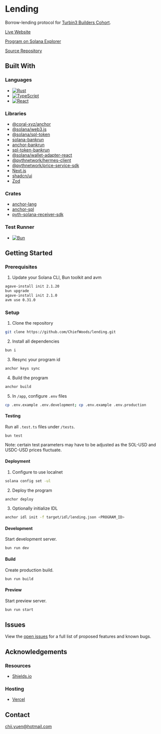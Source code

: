 # Lending

Borrow-lending protocol for [Turbin3 Builders Cohort](https://turbin3.com/).

[Live Website](https://lending-app-gilt.vercel.app/)

[Program on Solana Explorer](https://explorer.solana.com/address/DdjBM9scqgaLvE4iskb1cYqqJYFMScRXmi1xnvHPsANt?cluster=devnet)

[Source Repository](https://github.com/ChiefWoods/lending)

## Built With

### Languages

- [![Rust](https://img.shields.io/badge/Rust-f75008?style=for-the-badge&logo=rust)](https://www.rust-lang.org/)
- [![TypeScript](https://img.shields.io/badge/TypeScript-ffffff?style=for-the-badge&logo=typescript)](https://www.typescriptlang.org/)
- [![React](https://img.shields.io/badge/React-23272f?style=for-the-badge&logo=react)](https://react.dev/)

### Libraries

- [@coral-xyz/anchor](https://www.anchor-lang.com/)
- [@solana/web3.js](https://solana-labs.github.io/solana-web3.js/)
- [@solana/spl-token](https://solana-labs.github.io/solana-program-library/token/js/)
- [solana-bankrun](https://kevinheavey.github.io/solana-bankrun/)
- [anchor-bankrun](https://kevinheavey.github.io/solana-bankrun/)
- [spl-token-bankrun](https://github.com/metaDAOproject/spl-token-bankrun)
- [@solana/wallet-adapter-react](https://github.com/anza-xyz/wallet-adapter)
- [@pythnetwork/hermes-client](https://pyth.network/)
- [@pythnetwork/price-service-sdk](https://pyth.network/)
- [Next.js](https://nextjs.org/)
- [shadcn/ui](https://ui.shadcn.com/)
- [Zod](https://zod.dev/)

### Crates

- [anchor-lang](https://docs.rs/anchor-lang/latest/anchor_lang/)
- [anchor-spl](https://docs.rs/anchor-spl/latest/anchor_spl/)
- [pyth-solana-receiver-sdk](https://docs.rs/pyth-solana-receiver-sdk/latest/pyth_solana_receiver_sdk/)

### Test Runner

- [![Bun](https://img.shields.io/badge/Bun-000?style=for-the-badge&logo=bun)](https://bun.sh/)

## Getting Started

### Prerequisites

1. Update your Solana CLI, Bun toolkit and avm

```bash
agave-install init 2.1.20
bun upgrade
agave-install init 2.1.0
avm use 0.31.0
```

### Setup

1. Clone the repository

```bash
git clone https://github.com/ChiefWoods/lending.git
```

2. Install all dependencies

```bash
bun i
```

3. Resync your program id

```bash
anchor keys sync
```

4. Build the program

```bash
anchor build
```

5. In `/app`, configure `.env` files

```bash
cp .env.example .env.development; cp .env.example .env.production
```

#### Testing

Run all `.test.ts` files under `/tests`.

```bash
bun test
```

Note: certain test parameters may have to be adjusted as the SOL-USD and USDC-USD prices fluctuate.

#### Deployment

1. Configure to use localnet

```bash
solana config set -ul
```

2. Deploy the program

```bash
anchor deploy
```

3. Optionally initialize IDL

```bash
anchor idl init -f target/idl/lending.json <PROGRAM_ID>
```

#### Development

Start development server.

```bash
bun run dev
```

#### Build

Create production build.

```bash
bun run build
```

#### Preview

Start preview server.

```bash
bun run start
```

## Issues

View the [open issues](https://github.com/ChiefWoods/lending/issues) for a full list of proposed features and known bugs.

## Acknowledgements

### Resources

- [Shields.io](https://shields.io/)

### Hosting

- [Vercel](https://vercel.com/)

## Contact

[chii.yuen@hotmail.com](mailto:chii.yuen@hotmail.com)
